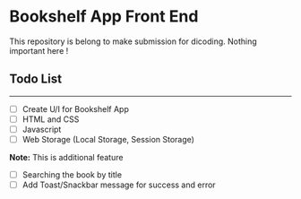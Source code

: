 # Bookshelf App Front End

<p>This repository is belong to make submission for dicoding. Nothing important here !</p>

## **Todo List**

---

- [ ] Create U/I for Bookshelf App
- [ ] HTML and CSS
- [ ] Javascript
- [ ] Web Storage (Local Storage, Session Storage)

**Note:** This is additional feature

- [ ] Searching the book by title
- [ ] Add Toast/Snackbar message for success and error
